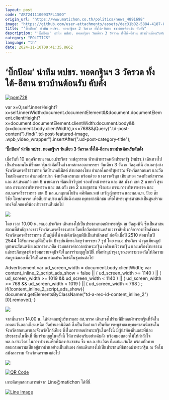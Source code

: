 ```yaml
---
layout: post
code: "ART2411100937FL1S0O"
origin_url: "https://www.matichon.co.th/politics/news_4891698"
image: "https://github.com/user-attachments/assets/dec31b02-5884-4187-84b6-3017d62c4cb5"
title: "‘บิ๊กป้อม’ นำทีม พปชร. ทอดกฐินฯ 3 วัดรวด ทั้งใต้-อีสาน ชาวบ้านต้อนรับ คับคั่ง"
description: "'บิ๊กป้อม' นำทีม พปชร. ทอดกฐินฯ วันเดียว 3 วัดรวด ทั้งใต้-อีสาน ชาวบ้านต้อนรับคับคั่ง"
category: "POLITICS"
language: "th"
date: 2024-11-10T09:41:35.866Z
---
```


# ‘บิ๊กป้อม’ นำทีม พปชร. ทอดกฐินฯ 3 วัดรวด ทั้งใต้-อีสาน ชาวบ้านต้อนรับ คับคั่ง

[![](https://www.matichon.co.th/wp-content/uploads/2024/11/pom728.jpg "pom728")](https://www.matichon.co.th/wp-content/uploads/2024/11/pom728.jpg)

var x=0;self.innerHeight?x=self.innerWidth:document.documentElement&&document.documentElement.clientHeight?x=document.documentElement.clientWidth:document.body&&(x=document.body.clientWidth),x<=768&&jQuery(".td-post-content").find(".td-post-featured-image, .wpb\_video\_wrapper").insertAfter(".ud-post-category-title");

**‘บิ๊กป้อม’ นำทีม พปชร. ทอดกฐินฯ วันเดียว 3 วัดรวด ทั้งใต้-อีสาน ชาวบ้านต้อนรับคับคั่ง**

เมื่อวันที่ 10 พฤศจิกายน พล.อ.ประวิตร วงษ์สุวรรณ หัวหน้าพรรคพลังประชารัฐ (พปชร.) เดินทางไปเป็นประธานในพิธีทอดกฐินสามัคคีในช่วงเทศกาลออกพรรษา วันเดียว 3 วัด ณ วัดลุมพินี อำเภอทุ่งสง จังหวัดนครศรีธรรมราช วัดป่านาคนิมิตต์ ตำบลตองโขบ อำเภอโคกศรีสุพรรณ จังหวัดสกลนคร และวัดโฆสมังคลาราม อำเภอปลาปาก จังหวัดนครพนม พร้อมด้วย นางสาวตรีนุช เทียนทอง รองหัวหน้าพรรค และ สส.สระแก้ว เขต 6 นายฉกาจ พัฒนกิจวิบูลย์ รองหัวหน้าพรรค และ สส.พังงา เขต 2 นายทวี สุระบาล กรรมการบริหารพรรค และ สส.ตรัง เขต 2 นายสุธรรม จริตงาม กรรมการบริหารพรรค และ สส.นครศรีธรรมราช เขต 6 พล.อ.กฤษณ์โยธิน ศศิพัฒนวงษ์ เหรัญญิกพรรค และพล.ต.ท. ปิยะ ต๊ะวิชัย โฆษกพรรค เพื่อสืบสานประเพณีอันดีงามของพุทธศาสนิกชน เพื่อให้พระพุทธศาสนาเป็นศูนย์รวมทางจิตใจของพี่น้องประชาชนสืบต่อไป

![](https://www.matichon.co.th/wp-content/uploads/2024/11/ป้อม2-1024x683.jpg)

โดย เวลา 10.00 น. พล.อ.ประวิตร เดินทางไปเป็นประธานทอดผ้าพระกฐิน ณ วัดลุมพินี ซึ่งเป็นศาสนสถานที่สำคัญของชาวจังหวัดนครศรีธรรมราช โดยชื่อวัดพ่อท่านคล้ายวาจาสิทธิ์ เกจิอาจารย์ชื่อดังของจังหวัดนครศรีธรรมราช เป็นผู้ตั้งให้ แต่เดิมวัดลุมพินีเป็นสำนักสงฆ์ ก่อตั้งเมื่อปี 2510 ต่อมาในปี 2544 ได้รับการอนุมัติเป็นวัด ปัจจุบันมีพระภิกษุจำพรรษา 7 รูป โดย พล.อ.ประวิตร นำจุดเทียนธูปบูชาพระรัตนตรัยและอาราธนาศีล ร่วมกล่าวคำถวายผ้าพระกฐิน เครื่องบริวารกฐิน และเครื่องไทยธรรมแด่พระภิกษุสงฆ์ พร้อมถวายจตุปัจจัยในการร่วมบุญในปีนี้ เพื่อทำนุบำรุง บูรณะอารามของวัดให้มีความสมบูรณ์และเพื่อให้เป็นสาธารณะประโยชน์ในชุมชนต่อไป

Advertisement var ud\_screen\_width = document.body.clientWidth; var content\_inline\_2\_script\_ads\_show = false || ( ud\_screen\_width >= 1140 ) || ( ud\_screen\_width >= 1019 && ud\_screen\_width < 1140 ) || ( ud\_screen\_width >= 768 && ud\_screen\_width < 1019 ) || ( ud\_screen\_width < 768 ) ; if(!content\_inline\_2\_script\_ads\_show){ document.getElementsByClassName("td-a-rec-id-content\_inline\_2")\[0\].remove(); }

![](https://www.matichon.co.th/wp-content/uploads/2024/11/ป้อม3-1024x683.jpg)

จากนั้นเวลา 14.00 น. ได้นำคณะผู้บริหารและ สส.พรรค เดินทางไปร่วมพิธีทอดผ้าพระกฐินที่วัดในภาคตะวันออกเฉียงเหนือ วัดป่านาคนิมิตต์ ซึ่งเป็นวัดเก่าแก่ เป็นที่เคารพบูชาของพุทธศาสนนิกชนในจังหวัดสกลนครและจังหวัดใกล้เคียง ซึ่งในการทอดผ้าพระกฐินในครั้งนี้ มีผู้นำท้องถิ่นและพี่น้องประชาชนในพื้นที่ ที่มาร่วมบุญในครั้งนี้ ให้การต้อนรับอย่างคับคั่ง พร้อมมอบดอกไม้ให้กำลังใจ พล.อ.ประวิตร ในการทำงานเพื่อพี่น้องประชาชน ซึ่ง พล.อ.ประวิตร ยิ้มแย้มแจ่มใส พร้อมทักทายสอบถามความเป็นอยู่ชาวบ้านอย่างเป็นกันเอง ก่อนเดินทางไปเป็นประธานพิธีทอดผ้าพระกฐิน ณ วัดโฆสมังคลาราม จังหวัดนครพนมต่อไป

![](https://www.matichon.co.th/wp-content/uploads/2024/11/ป้อม4-1024x626.jpg)

[![QR Code](https://www.matichon.co.th/wp-content/uploads/2023/07/wob1371z.jpg)](https://lin.ee/ht0nDxX)

เกาะติดทุกสถานการณ์จาก Line@matichon ได้ที่นี่

[![Line Image](https://www.matichon.co.th/wp-content/uploads/2023/07/th.png)](https://lin.ee/ht0nDxX)